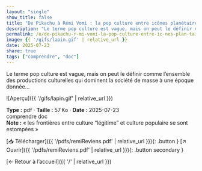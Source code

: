 ```yaml
---
layout: "single"
show_title: false
title: "De Pikachu à Rémi Vomi : la pop culture entre icônes planétaires et héros oubliés"
description: "Le terme pop culture est vague, mais on peut le définir comme l’ensemble des productions culturelles qui dominent la société de masse à une époque donnée..."
permalink: /o/de-pikachu-r-mi-vomi-la-pop-culture-entre-ic-nes-plan-taires-et-h-ros-oubli-s/
image: {{ '/gifs/lapin.gif' | relative_url }}
date: 2025-07-23
share: true
tags: ["comprendre", "doc"]
---
```



Le terme pop culture est vague, mais on peut le définir comme l’ensemble des productions culturelles qui dominent la société de masse à une époque donnée...

![Aperçu]({{ '/gifs/lapin.gif' | relative_url }})

<div class="info-box"><strong>Type :</strong> pdf · <strong>Taille :</strong> 57 Ko · <strong>Date :</strong> 2025-07-23</div>

<div class="tags"><span class="tag">comprendre</span> <span class="tag">doc</span></div>

<div class="notice notice--info"><strong>Note :</strong> « les frontières entre culture “légitime” et culture populaire se sont estompées »</div>

[📥 Télécharger]({{ '/pdfs/remiReviens.pdf' | relative_url }}){: .button }
[↗ Ouvrir]({{ '/pdfs/remiReviens.pdf' | relative_url }}){: .button secondary }

[← Retour à l’accueil]({{ '/' | relative_url }})
